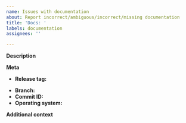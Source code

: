 ```yaml
---
name: Issues with documentation
about: Report incorrect/ambiguous/incorrect/missing documentation
title: 'Docs: '
labels: documentation
assignees: ''

---
```


**Description**
<!-- describe what needs to be documented/is improperly documented briefly -->

**Meta**
 - **Release tag:**
<!-- provide a branch or commit hash if relevant - otherwise type 'None' -->
 - **Branch:**
- **Commit ID:**
- **Operating system:**

**Additional context**
<!-- Add any other context about the problem here. -->
